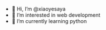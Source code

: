 - 👋 Hi, I’m @xiaoyesaya
- 👀 I’m interested in web development
- 🌱 I’m currently learning python


<!---
xiaoyesaya/xiaoyesaya is a ✨ special ✨ repository because its `README.md` (this file) appears on your GitHub profile.
You can click the Preview link to take a look at your changes.
--->
